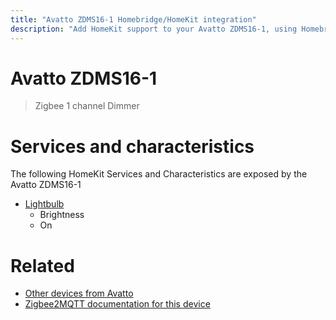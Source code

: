 ```yaml
---
title: "Avatto ZDMS16-1 Homebridge/HomeKit integration"
description: "Add HomeKit support to your Avatto ZDMS16-1, using Homebridge, Zigbee2MQTT and homebridge-z2m."
---
```

<!---
This file has been GENERATED using src/docgen/docgen.ts
DO NOT EDIT THIS FILE MANUALLY!
-->
# Avatto ZDMS16-1
> Zigbee 1 channel Dimmer


# Services and characteristics
The following HomeKit Services and Characteristics are exposed by
the Avatto ZDMS16-1

* [Lightbulb](../../light.md)
  * Brightness
  * On


# Related
* [Other devices from Avatto](../index.md#avatto)
* [Zigbee2MQTT documentation for this device](https://www.zigbee2mqtt.io/devices/ZDMS16-1.html)